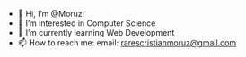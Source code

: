 - 👋 Hi, I’m @Moruzi
- 👀 I’m interested in Computer Science
- 🌱 I’m currently learning Web Development
- 📫 How to reach me: email: rarescristianmoruz@gmail.com
